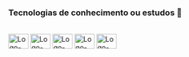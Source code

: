 ### Tecnologias de conhecimento ou estudos 👋
<div style="display: inline_block"><br>    
    <img align="center" alt="Logo-Java" height="30" width="40"  
            <img src="https://cdn.jsdelivr.net/gh/devicons/devicon@latest/icons/java/java-original.svg" />
    <img align="center" alt="Logo-spring" height="30" width="40" 
            <img src="https://cdn.jsdelivr.net/gh/devicons/devicon@latest/icons/spring/spring-original.svg" />
    <img align="center" alt="Logo-python" height="30" width="40" src="https://cdn.jsdelivr.net/gh/devicons/devicon@latest/icons/python/python-original.svg" />
    <img align="center" alt="Logo-angularjs" height="30" width="40" src="https://cdn.jsdelivr.net/gh/devicons/devicon/icons/angularjs/angularjs-original.svg" />
    <img align="center" alt="Logo-JS" height="30" width="40" src="https://cdn.jsdelivr.net/gh/devicons/devicon/icons/javascript/javascript-original.svg" /> 
          
  </div> 
<!-- <div align='center'>

<div align="center">  
  
  <img width="49%" height="195px" src="https://github-readme-stats.vercel.app/api?username=heliovictor9&show_icons=true&count_private=true&title_color=80F7D4&icon_color=9d00ff&text_color=c9d1d9&bg_color=0d1117&border_color=fff0" /> 
  
  <img width="41%" height="195px" src="https://github-readme-stats.vercel.app/api/top-langs/?username=heliovictor98&layout=compact&title_color=80F7D4&text_color=fff&bg_color=0d1117&border_color=fff0" />

  [![Ashutosh's github activity graph](https://github.com/heliovictor98)](https://github.com/ashutosh00710/github-readme-activity-graph)
  
</div>

</div> -->
<!--
**heliovictor98/heliovictor98** is a ✨ _special_ ✨ repository because its `README.md` (this file) appears on your GitHub profile.

Here are some ideas to get you started:

- 🔭 I’m currently working on ...
- 🌱 I’m currently learning ...
- 👯 I’m looking to collaborate on ...
- 🤔 I’m looking for help with ...
- 💬 Ask me about ...
- 📫 How to reach me: ...
- 😄 Pronouns: ...
- ⚡ Fun fact: ...
-->
